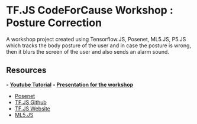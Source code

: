 # TF.JS CodeForCause Workshop : Posture Correction 

A workshop project created using Tensorflow.JS, Posenet, ML5.JS, P5.JS which tracks the body posture of the user and in case the posture is wrong, then it blurs the screen of the user and also sends an alarm sound. 

## Resources
 **- [Youtube Tutorial](https://www.youtube.com/watch?v=Ir9FNhoPyYc&t=2s)**
 **- [Presentation for the workshop](https://docs.google.com/presentation/d/1Lj4Y07NRRtp8lWQmwQ2xXAbW1T-vIfTRbc6oQji8RwQ/edit?usp=sharing)**
 - [Posenet](https://www.tensorflow.org/lite/models/pose_estimation/overview)
 - [TF.JS Github](https://github.com/tensorflow/tfjs)
 - [TF.JS Website](https://www.tensorflow.org/js)
 - [ML5.JS](https://ml5js.org/)
 
 
